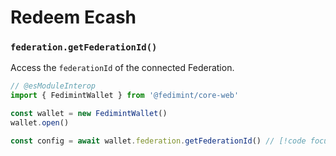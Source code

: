 # Redeem Ecash

### `federation.getFederationId()`

Access the `federationId` of the connected Federation.

```ts twoslash
// @esModuleInterop
import { FedimintWallet } from '@fedimint/core-web'

const wallet = new FedimintWallet()
wallet.open()

const config = await wallet.federation.getFederationId() // [!code focus]
```
